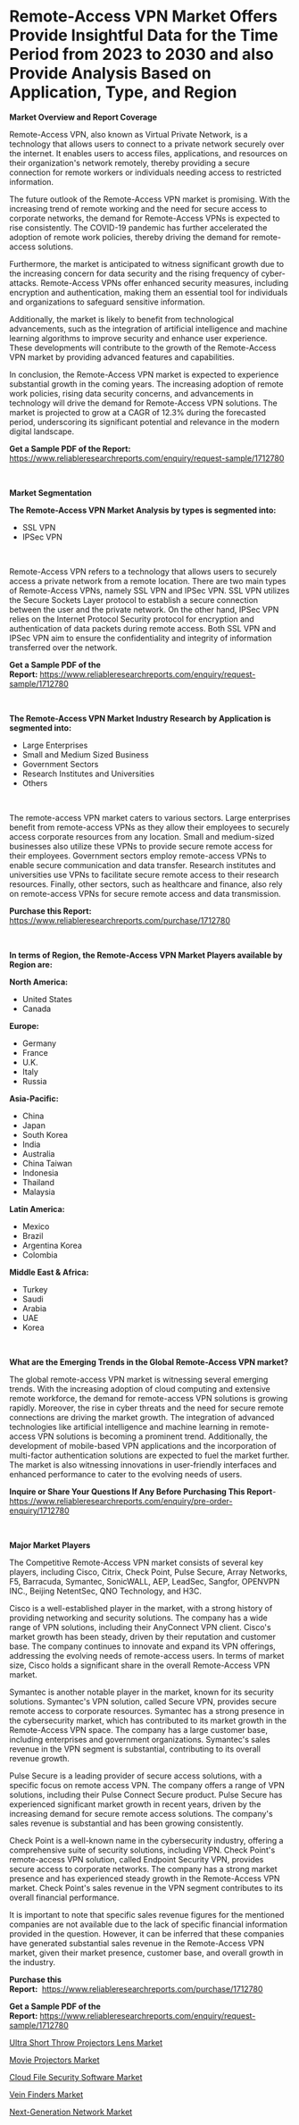 <p><h1>Remote-Access VPN Market Offers Provide Insightful Data for the Time Period from 2023 to 2030 and also Provide Analysis Based on Application, Type, and Region</h1></p><p><strong>Market Overview and Report Coverage</strong></p>
<p><p>Remote-Access VPN, also known as Virtual Private Network, is a technology that allows users to connect to a private network securely over the internet. It enables users to access files, applications, and resources on their organization's network remotely, thereby providing a secure connection for remote workers or individuals needing access to restricted information.</p><p>The future outlook of the Remote-Access VPN market is promising. With the increasing trend of remote working and the need for secure access to corporate networks, the demand for Remote-Access VPNs is expected to rise consistently. The COVID-19 pandemic has further accelerated the adoption of remote work policies, thereby driving the demand for remote-access solutions. </p><p>Furthermore, the market is anticipated to witness significant growth due to the increasing concern for data security and the rising frequency of cyber-attacks. Remote-Access VPNs offer enhanced security measures, including encryption and authentication, making them an essential tool for individuals and organizations to safeguard sensitive information.</p><p>Additionally, the market is likely to benefit from technological advancements, such as the integration of artificial intelligence and machine learning algorithms to improve security and enhance user experience. These developments will contribute to the growth of the Remote-Access VPN market by providing advanced features and capabilities.</p><p>In conclusion, the Remote-Access VPN market is expected to experience substantial growth in the coming years. The increasing adoption of remote work policies, rising data security concerns, and advancements in technology will drive the demand for Remote-Access VPN solutions. The market is projected to grow at a CAGR of 12.3% during the forecasted period, underscoring its significant potential and relevance in the modern digital landscape.</p></p>
<p><strong>Get a Sample PDF of the Report:</strong> <a href="https://www.reliableresearchreports.com/enquiry/request-sample/1712780">https://www.reliableresearchreports.com/enquiry/request-sample/1712780</a></p>
<p>&nbsp;</p>
<p><strong>Market Segmentation</strong></p>
<p><strong>The Remote-Access VPN Market Analysis by types is segmented into:</strong></p>
<p><ul><li>SSL VPN</li><li>IPSec VPN</li></ul></p>
<p>&nbsp;</p>
<p><p>Remote-Access VPN refers to a technology that allows users to securely access a private network from a remote location. There are two main types of Remote-Access VPNs, namely SSL VPN and IPSec VPN. SSL VPN utilizes the Secure Sockets Layer protocol to establish a secure connection between the user and the private network. On the other hand, IPSec VPN relies on the Internet Protocol Security protocol for encryption and authentication of data packets during remote access. Both SSL VPN and IPSec VPN aim to ensure the confidentiality and integrity of information transferred over the network.</p></p>
<p><strong>Get a Sample PDF of the Report:</strong>&nbsp;<a href="https://www.reliableresearchreports.com/enquiry/request-sample/1712780">https://www.reliableresearchreports.com/enquiry/request-sample/1712780</a></p>
<p>&nbsp;</p>
<p><strong>The Remote-Access VPN Market Industry Research by Application is segmented into:</strong></p>
<p><ul><li>Large Enterprises</li><li>Small and Medium Sized Business</li><li>Government Sectors</li><li>Research Institutes and Universities</li><li>Others</li></ul></p>
<p>&nbsp;</p>
<p><p>The remote-access VPN market caters to various sectors. Large enterprises benefit from remote-access VPNs as they allow their employees to securely access corporate resources from any location. Small and medium-sized businesses also utilize these VPNs to provide secure remote access for their employees. Government sectors employ remote-access VPNs to enable secure communication and data transfer. Research institutes and universities use VPNs to facilitate secure remote access to their research resources. Finally, other sectors, such as healthcare and finance, also rely on remote-access VPNs for secure remote access and data transmission.</p></p>
<p><strong>Purchase this Report:</strong>&nbsp; <a href="https://www.reliableresearchreports.com/purchase/1712780">https://www.reliableresearchreports.com/purchase/1712780</a></p>
<p>&nbsp;</p>
<p><strong>In terms of Region, the Remote-Access VPN Market Players available by Region are:</strong></p>
<p>
    <p> <strong> North America: </strong>
        <ul>
            <li>United States</li>
            <li>Canada</li>
        </ul>
        </p> 
    <p> <strong> Europe: </strong>
        <ul>
            <li>Germany</li>
            <li>France</li>
            <li>U.K.</li>
            <li>Italy</li>
            <li>Russia</li>
        </ul>
        </p> 
    <p> <strong> Asia-Pacific: </strong>
        <ul>
            <li>China</li>
            <li>Japan</li>
            <li>South Korea</li>
            <li>India</li>
            <li>Australia</li>
            <li>China Taiwan</li>
            <li>Indonesia</li>
            <li>Thailand</li>
            <li>Malaysia</li>
        </ul>
        </p> 
    <p> <strong> Latin America: </strong>
        <ul>
            <li>Mexico</li>
            <li>Brazil</li>
            <li>Argentina Korea</li>
            <li>Colombia</li>
        </ul>
        </p> 
    <p> <strong> Middle East & Africa: </strong>
        <ul>
            <li>Turkey</li>
            <li>Saudi</li>
            <li>Arabia</li>
            <li>UAE</li>
            <li>Korea</li>
        </ul>
    </p>
    </p>
<p>&nbsp;</p>
<p><strong>What are the Emerging Trends in the Global Remote-Access VPN market?</strong></p>
<p><p>The global remote-access VPN market is witnessing several emerging trends. With the increasing adoption of cloud computing and extensive remote workforce, the demand for remote-access VPN solutions is growing rapidly. Moreover, the rise in cyber threats and the need for secure remote connections are driving the market growth. The integration of advanced technologies like artificial intelligence and machine learning in remote-access VPN solutions is becoming a prominent trend. Additionally, the development of mobile-based VPN applications and the incorporation of multi-factor authentication solutions are expected to fuel the market further. The market is also witnessing innovations in user-friendly interfaces and enhanced performance to cater to the evolving needs of users.</p></p>
<p><strong>Inquire or Share Your Questions If Any Before Purchasing This Report</strong>- <a href="https://www.reliableresearchreports.com/enquiry/pre-order-enquiry/1712780">https://www.reliableresearchreports.com/enquiry/pre-order-enquiry/1712780</a></p>
<p>&nbsp;</p>
<p><strong>Major Market Players</strong></p>
<p><p>The Competitive Remote-Access VPN market consists of several key players, including Cisco, Citrix, Check Point, Pulse Secure, Array Networks, F5, Barracuda, Symantec, SonicWALL, AEP, LeadSec, Sangfor, OPENVPN INC., Beijing NetentSec, QNO Technology, and H3C. </p><p>Cisco is a well-established player in the market, with a strong history of providing networking and security solutions. The company has a wide range of VPN solutions, including their AnyConnect VPN client. Cisco's market growth has been steady, driven by their reputation and customer base. The company continues to innovate and expand its VPN offerings, addressing the evolving needs of remote-access users. In terms of market size, Cisco holds a significant share in the overall Remote-Access VPN market.</p><p>Symantec is another notable player in the market, known for its security solutions. Symantec's VPN solution, called Secure VPN, provides secure remote access to corporate resources. Symantec has a strong presence in the cybersecurity market, which has contributed to its market growth in the Remote-Access VPN space. The company has a large customer base, including enterprises and government organizations. Symantec's sales revenue in the VPN segment is substantial, contributing to its overall revenue growth.</p><p>Pulse Secure is a leading provider of secure access solutions, with a specific focus on remote access VPN. The company offers a range of VPN solutions, including their Pulse Connect Secure product. Pulse Secure has experienced significant market growth in recent years, driven by the increasing demand for secure remote access solutions. The company's sales revenue is substantial and has been growing consistently.</p><p>Check Point is a well-known name in the cybersecurity industry, offering a comprehensive suite of security solutions, including VPN. Check Point's remote-access VPN solution, called Endpoint Security VPN, provides secure access to corporate networks. The company has a strong market presence and has experienced steady growth in the Remote-Access VPN market. Check Point's sales revenue in the VPN segment contributes to its overall financial performance.</p><p>It is important to note that specific sales revenue figures for the mentioned companies are not available due to the lack of specific financial information provided in the question. However, it can be inferred that these companies have generated substantial sales revenue in the Remote-Access VPN market, given their market presence, customer base, and overall growth in the industry.</p></p>
<p><strong>Purchase this Report:</strong>&nbsp;&nbsp;<a href="https://www.reliableresearchreports.com/purchase/1712780">https://www.reliableresearchreports.com/purchase/1712780</a></p>
<p></p>
<p><strong>Get a Sample PDF of the Report:</strong>&nbsp;<a href="https://www.reliableresearchreports.com/enquiry/request-sample/1712780">https://www.reliableresearchreports.com/enquiry/request-sample/1712780</a></p>
<p><p><a href="https://medium.com/@colinom786578/ultra-short-throw-projectors-lens-market-share-evolution-and-market-growth-trends-2023-2030-bed3bd6daa12">Ultra Short Throw Projectors Lens Market</a></p><p><a href="https://medium.com/@bradomar67436/movie-projectors-market-outlook-industry-overview-and-forecast-2023-to-2030-10506b5c35c5">Movie Projectors Market</a></p><p><a href="https://github.com/surverupesha/Market-Research-Report-List-1/blob/main/cloud-file-security-software-market.md">Cloud File Security Software Market</a></p><p><a href="https://medium.com/@jaremington56468/vein-finders-market-size-cagr-trends-2024-2030-8c7c072c8058">Vein Finders Market</a></p><p><a href="https://github.com/virtuosemr/Market-Research-Report-List-1/blob/main/next-generation-network-market.md">Next-Generation Network Market</a></p></p>